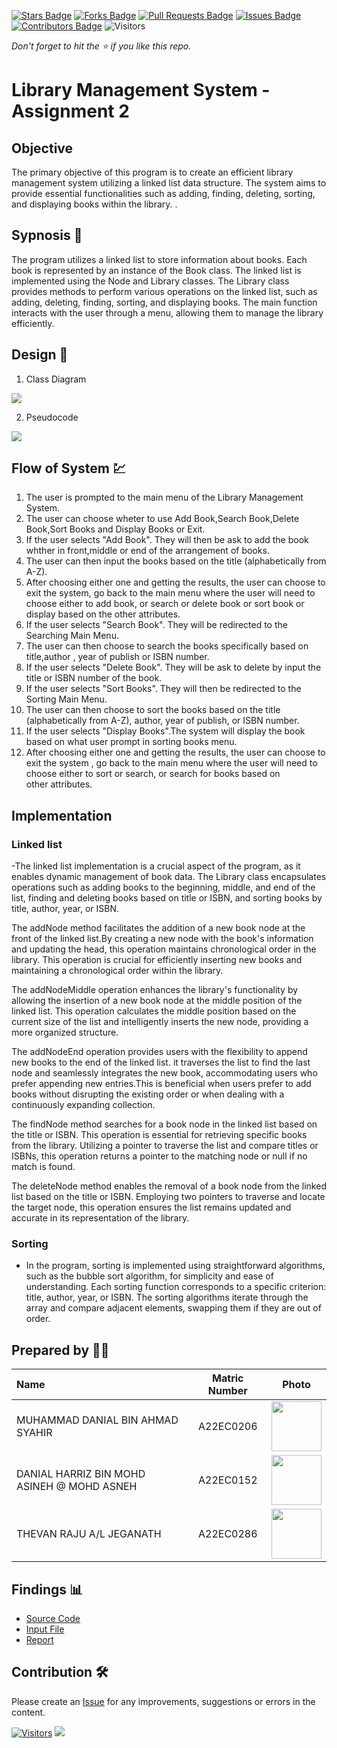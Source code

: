 [![Stars Badge](https://img.shields.io/github/stars/jjn7702/SECJ2013-DSA)](https://github.com/jjn7702/SECJ2013-DSA/Submission/Sample/stargazers)
[![Forks Badge](https://img.shields.io/github/forks/jjn7702/SECJ2013-DSA)](https://github.com/jjn7702/SECJ2013-DSA/Submission/Sample/network/members)
[![Pull Requests Badge](https://img.shields.io/github/issues-pr/jjn7702/SECJ2013-DSA)](https://github.com/jjn7702/SECJ2013-DSA/Submission/Sample/pulls)
[![Issues Badge](https://img.shields.io/github/issues/jjn7702/SECJ2013-DSA)](https://github.com/jjn7702/SECJ2013-DSA/Submission/Sample/issues)
[![Contributors Badge](https://img.shields.io/github/contributors/jjn7702/SECJ2013-DSA?color=2b9348)](https://github.com/jjn7702/SECJ2013-DSA/Submission/Sample/graphs/contributors)
![Visitors](https://api.visitorbadge.io/api/visitors?path=https%3A%2F%2Fgithub.com%2Fjjn7702%2FSECJ2013-DSA%2FSubmission%2FSample&labelColor=%23d9e3f0&countColor=%23697689&style=flat)

_Don't forget to hit the :star: if you like this repo._

# Library Management System - Assignment 2
## Objective
The primary objective of this program is to create an efficient library management system utilizing a linked list data structure. The system aims to provide essential functionalities such as adding, finding, deleting, sorting, and displaying books within the library.
.

## Sypnosis 📝
The program utilizes a linked list to store information about books. Each book is represented by an instance of the Book class. The linked list is implemented using the Node and Library classes. The Library class provides methods to perform various operations on the linked list, such as adding, deleting, finding, sorting, and displaying books. The main function interacts with the user through a menu, allowing them to manage the library efficiently.

## Design 🎨

1. Class Diagram
<img src="https://github.com/jjn7702/SECJ2013-DSA/blob/main/Submission/sec02/DTD/Assignment2/ClassDiagramASG2DSA.drawio%20(2).png">

2. Pseudocode
<img src="https://github.com/jjn7702/SECJ2013-DSA/blob/main/Submission/sec02/DTD/Assignment2/Pseudocodeasg2.png">


## Flow of System 💹
1. The user is prompted to the main menu of the Library Management System.
2. The user can choose wheter to use Add Book,Search Book,Delete Book,Sort Books and Display Books or Exit.
3. If the user selects "Add Book". They will then be ask to add the book whther in front,middle or end of the arrangement of books.
4. The user can then input the books based on the title (alphabetically from A-Z).
5. After choosing either one and getting the results, the user can choose to exit the system, go back to the main menu where the user will need to choose either to add book, or search or delete book or sort book or display based on the other attributes.
6. If the user selects "Search Book". They will be redirected to the Searching Main Menu.
7. The user can then choose to search the books specifically based on title,author , year of publish or ISBN number.
8. If the user selects "Delete Book". They will be ask to delete by input the title or ISBN number of the book.
9. If the user selects "Sort Books". They will then be redirected to the Sorting Main Menu.
10. The user can then choose to sort the books based on the title (alphabetically from A-Z), author, year of publish, or ISBN number.
11. If the user selects "Display Books".The system will display the book based on what user prompt in sorting books menu.
12. After choosing either one and getting the results, the user can choose to exit the system , go back to the main menu where the user will need to choose either to sort or search, or search for books based on other attributes.

## Implementation

### Linked list
-The linked list implementation is a crucial aspect of the program, as it enables dynamic management of book data. The Library class encapsulates operations such as adding books to the beginning, middle, and end of the list, finding and deleting books based on title or ISBN, and sorting books by title, author, year, or ISBN.

The addNode method facilitates the addition of a new book node at the front of the linked list.By creating a new node with the book's information and updating the head, this operation maintains chronological order in the library. This operation is crucial for efficiently inserting new books and maintaining a chronological order within the library.

The addNodeMiddle operation enhances the library's functionality by allowing the insertion of a new book node at the middle position of the linked list. This operation calculates the middle position based on the current size of the list and intelligently inserts the new node, providing a more organized structure.

The addNodeEnd operation provides users with the flexibility to append new books to the end of the linked list. it traverses the list to find the last node and seamlessly integrates the new book, accommodating users who prefer appending new entries.This is beneficial when users prefer to add books without disrupting the existing order or when dealing with a continuously expanding collection. 

The findNode method searches for a book node in the linked list based on the title or ISBN. This operation is essential for retrieving specific books from the library. Utilizing a pointer to traverse the list and compare titles or ISBNs, this operation returns a pointer to the matching node or null if no match is found. 

The deleteNode method enables the removal of a book node from the linked list based on the title or ISBN. Employing two pointers to traverse and locate the target node, this operation ensures the list remains updated and accurate in its representation of the library.


### Sorting
- In the program, sorting is implemented using straightforward algorithms, such as the bubble sort algorithm, for simplicity and ease of understanding. Each sorting function corresponds to a specific criterion: title, author, year, or ISBN. The sorting algorithms iterate through the array and compare adjacent elements, swapping them if they are out of order.



## Prepared by 🧑‍💻

| Name             | Matric Number | Photo                                                         |
| :---------------- | :-------------: | :------------------------------------------------------------: |
| MUHAMMAD DANIAL BIN AHMAD SYAHIR   | A22EC0206        | <a href="https://www.freepik.com/icon/graduated_4537051" title="Icon by Trazobanana"><img src="https://avatars.githubusercontent.com/u/129204039?v=4" width=80px, height=80px>     |
| DANIAL HARRIZ BIN MOHD ASINEH @ MOHD ASNEH      | A22EC0152        | <a href="https://www.freepik.com/icon/graduated_4537051" title="Icon by Trazobanana"><img src="https://avatars.githubusercontent.com/u/118705607?v=4" width=80px, height=80px>         |
| THEVAN RAJU A/L JEGANATH       | A22EC0286        | <a href="https://www.freepik.com/icon/graduated_4537051" title="Icon by Trazobanana"><img src="https://avatars.githubusercontent.com/u/128228505?v=4" width=80px, height=80px>         |


## Findings 📊

- [Source Code](./Assignment2.cpp)
- [Input File](./book.txt)
- [Report](./Assignment1DSA(DTD).pdf)

## Contribution 🛠️
Please create an [Issue](https://github.com/jjn7702/SECJ2013-DSA/Submission/Sample/issues) for any improvements, suggestions or errors in the content.

[![Visitors](https://api.visitorbadge.io/api/visitors?path=https%3A%2F%2Fgithub.com%2Fjjn7702&labelColor=%23697689&countColor=%23555555&style=plastic)](https://visitorbadge.io/status?path=https%3A%2F%2Fgithub.com%2Fjjn7702)
![](https://hit.yhype.me/github/profile?user_id=81284918)



